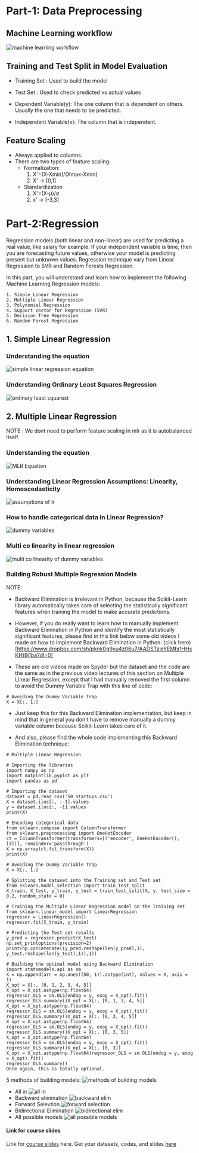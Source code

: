# Part-1: Data Preprocessing
## Machine Learning workflow
![machine learning workflow](static/mlw.png)

## Training and Test Split in Model Evaluation
- Training Set : Used to build the model
- Test Set : Used to check predicted vs actual values

- Dependent Variable(y): The one column that is dependent on others. Usually the one that needs to be predicted.
- Independent Variable(x): The column that is independent.

## Feature Scaling
- Always applied to columns.
- There are two types of feature scaling:
    - Normalization:
        1. X'=(X-Xmin)/(Xmax-Xmin)
        2. X' -> [0,1]
    - Standardization
        1. X'=(X-μ)/σ
        2. x' -> [-3,3]

# Part-2:Regression
Regression models (both linear and non-linear) are used for predicting a real value, like salary for example. If your independent variable is time, then you are forecasting future values, otherwise your model is predicting present but unknown values. Regression technique vary from Linear Regression to SVR and Random Forests Regression.

In this part, you will understand and learn how to implement the following Machine Learning Regression models:

    1. Simple Linear Regression
    2. Multiple Linear Regression
    3. Polynomial Regression
    4. Support Vector for Regression (SVR)
    5. Decision Tree Regression
    6. Random Forest Regression

## 1. Simple Linear Regression

### Understanding the equation
![simple linear regression equation](slr.png)

### Understanding Ordinary Least Squares Regression
![ordinary least squarest](static/ordleastsquares.png)

## 2. Multiple Linear Regression
NOTE : We dont need to perform feature scaling in mlr as it is autobalanced itself.

### Understanding the equation
![MLR Equation](static/mlr.png)
### Understanding Linear Regression Assumptions: Linearity, Homoscedasticity
![assumptions of lr](static/image.png)

### How to handle categorical data in Linear Regression?
![dummy variables](static/image-1.png) 

### Multi co linearity in linear regression
![multi co linearity of dummy variables](static/image-2.png)

### Building Robust Multiple Regression Models
NOTE: 
- Backward Elimination is irrelevant in Python, because the Scikit-Learn library automatically takes care of selecting the statistically significant features when training the model to make accurate predictions.
- However, if you do really want to learn how to manually implement Backward Elimination in Python and identify the most statistically significant features, please find in this link below some old videos I made on how to implement Backward Elimination in Python:
(click here)[https://www.dropbox.com/sh/pknk0g9yu4z06u7/AADSTzieYEMfs1HHxKHt9j1ba?dl=0]

- These are old videos made on Spyder but the dataset and the code are the same as in the previous video lectures of this section on Multiple Linear Regression, except that I had manually removed the first column to avoid the Dummy Variable Trap with this line of code:
```
# Avoiding the Dummy Variable Trap
X = X[:, 1:]
```
- Just keep this for this Backward Elimination implementation, but keep in mind that in general you don't have to remove manually a dummy variable column because Scikit-Learn takes care of it.

- And also, please find the whole code implementing this Backward Elimination technique:
```
# Multiple Linear Regression
 
# Importing the libraries
import numpy as np
import matplotlib.pyplot as plt
import pandas as pd
 
# Importing the dataset
dataset = pd.read_csv('50_Startups.csv')
X = dataset.iloc[:, :-1].values
y = dataset.iloc[:, -1].values
print(X)
 
# Encoding categorical data
from sklearn.compose import ColumnTransformer
from sklearn.preprocessing import OneHotEncoder
ct = ColumnTransformer(transformers=[('encoder', OneHotEncoder(), [3])], remainder='passthrough')
X = np.array(ct.fit_transform(X))
print(X)
 
# Avoiding the Dummy Variable Trap
X = X[:, 1:]
 
# Splitting the dataset into the Training set and Test set
from sklearn.model_selection import train_test_split
X_train, X_test, y_train, y_test = train_test_split(X, y, test_size = 0.2, random_state = 0)
 
# Training the Multiple Linear Regression model on the Training set
from sklearn.linear_model import LinearRegression
regressor = LinearRegression()
regressor.fit(X_train, y_train)
 
# Predicting the Test set results
y_pred = regressor.predict(X_test)
np.set_printoptions(precision=2)
print(np.concatenate((y_pred.reshape(len(y_pred),1), y_test.reshape(len(y_test),1)),1))
 
# Building the optimal model using Backward Elimination
import statsmodels.api as sm
X = np.append(arr = np.ones((50, 1)).astype(int), values = X, axis = 1)
X_opt = X[:, [0, 1, 2, 3, 4, 5]]
X_opt = X_opt.astype(np.float64)
regressor_OLS = sm.OLS(endog = y, exog = X_opt).fit()
regressor_OLS.summary()X_opt = X[:, [0, 1, 3, 4, 5]]
X_opt = X_opt.astype(np.float64)
regressor_OLS = sm.OLS(endog = y, exog = X_opt).fit()
regressor_OLS.summary()X_opt = X[:, [0, 3, 4, 5]]
X_opt = X_opt.astype(np.float64)
regressor_OLS = sm.OLS(endog = y, exog = X_opt).fit()
regressor_OLS.summary()X_opt = X[:, [0, 3, 5]]
X_opt = X_opt.astype(np.float64)
regressor_OLS = sm.OLS(endog = y, exog = X_opt).fit()
regressor_OLS.summary()X_opt = X[:, [0, 3]]
X_opt = X_opt.astype(np.float64)regressor_OLS = sm.OLS(endog = y, exog = X_opt).fit()
regressor_OLS.summary()
Once again, this is totally optional.
```

5 methods of building models:
![methods of building models](static/image-3.png)
- All in
    ![all in](static/image-4.png)
- Backward elimination
    ![backward elim](static/image-5.png)
- Forward Selevtion
    ![forward selection](static/image-6.png)
- Bidirectional Elimination
    ![bidirectional elim](static/image-7.png)
- All possible models
    ![all possible models](static/image-8.png)

#### Link for course slides 
Link for [course slides](https://online.fliphtml5.com/grdgl/hfrm/#p=12) here.
Get your datasets, codes, and slides [here](https://www.superdatascience.com/machine-learning)